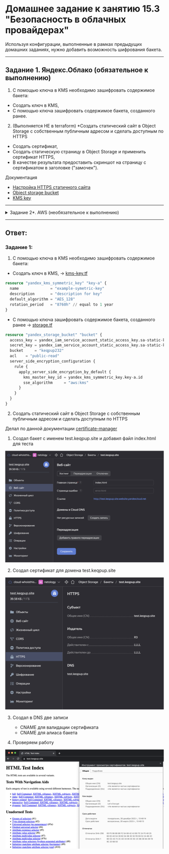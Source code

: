 # Домашнее задание к занятию 15.3 "Безопасность в облачных провайдерах"
Используя конфигурации, выполненные в рамках предыдущих домашних заданиях, нужно добавить возможность шифрования бакета.

---
## Задание 1. Яндекс.Облако (обязательное к выполнению)
1. С помощью ключа в KMS необходимо зашифровать содержимое бакета:
- Создать ключ в KMS,
- С помощью ключа зашифровать содержимое бакета, созданного ранее.
2. (Выполняется НЕ в terraform) *Создать статический сайт в Object Storage c собственным публичным адресом и сделать доступным по HTTPS
- Создать сертификат,
- Создать статическую страницу в Object Storage и применить сертификат HTTPS,
- В качестве результата предоставить скриншот на страницу с сертификатом в заголовке ("замочек").

Документация
- [Настройка HTTPS статичного сайта](https://cloud.yandex.ru/docs/storage/operations/hosting/certificate)
- [Object storage bucket](https://registry.terraform.io/providers/yandex-cloud/yandex/latest/docs/resources/storage_bucket)
- [KMS key](https://registry.terraform.io/providers/yandex-cloud/yandex/latest/docs/resources/kms_symmetric_key)

---

<details><summary>Задание 2*. AWS (необязательное к выполнению)</summary>

1. С помощью роли IAM записать файлы ЕС2 в S3-бакет:
- Создать роль в IAM для возможности записи в S3 бакет;
- Применить роль к ЕС2-инстансу;
- С помощью бутстрап скрипта записать в бакет файл web-страницы.
2. Организация шифрования содержимого S3-бакета:
- Используя конфигурации, выполненные в рамках ДЗ на предыдущем занятии, добавить к созданному ранее bucket S3 возможность шифрования Server-Side, используя общий ключ;
- Включить шифрование SSE-S3 bucket S3 для шифрования всех вновь добавляемых объектов в данный bucket.
3. *Создание сертификата SSL и применение его к ALB:
- Создать сертификат с подтверждением по email;
- Сделать запись в Route53 на собственный поддомен, указав адрес LB;
- Применить к HTTPS запросам на LB созданный ранее сертификат.

Resource terraform
- [IAM Role](https://registry.terraform.io/providers/hashicorp/aws/latest/docs/resources/iam_role)
- [AWS KMS](https://registry.terraform.io/providers/hashicorp/aws/latest/docs/resources/kms_key)
- [S3 encrypt with KMS key](https://registry.terraform.io/providers/hashicorp/aws/latest/docs/resources/s3_bucket_object#encrypting-with-kms-key)

Пример bootstrap-скрипта:
```
#!/bin/bash
yum install httpd -y
service httpd start
chkconfig httpd on
cd /var/www/html
echo "<html><h1>My cool web-server</h1></html>" > index.html
aws s3 mb s3://mysuperbacketname2021
aws s3 cp index.html s3://mysuperbacketname2021
```

</details>


---

## Ответ:

### Задание 1:

1. С помощью ключа в KMS необходимо зашифровать содержимое бакета:
- Создать ключ в KMS, -> [kms-key.tf](./yc/kms-key.tf) 
```terraform
resource "yandex_kms_symmetric_key" "key-a" {
  name              = "example-symetric-key"
  description       = "description for key"
  default_algorithm = "AES_128"
  rotation_period   = "8760h" // equal to 1 year
} 
```
- С помощью ключа зашифровать содержимое бакета, созданного ранее -> [storage.tf](./yc/storage.tf) 
```terraform
resource "yandex_storage_bucket" "bucket" {
  access_key = yandex_iam_service_account_static_access_key.sa-static-key-bucket.access_key
  secret_key = yandex_iam_service_account_static_access_key.sa-static-key-bucket.secret_key
  bucket     = "keqpup232"
  acl    = "public-read"
  server_side_encryption_configuration {
    rule {
      apply_server_side_encryption_by_default {
        kms_master_key_id = yandex_kms_symmetric_key.key-a.id
        sse_algorithm     = "aws:kms"
      }
    }
  }
}
```
2. Создать статический сайт в Object Storage c собственным публичным адресом и сделать доступным по HTTPS

Делал по данной документации [certificate-manager](https://cloud.yandex.ru/docs/certificate-manager/quickstart/)

1) Создал бакет с именем test.keqpup.site и добавил файл index.html для теста

<p align="center">
<img src="./assets/1.png">
</p>

2) Создал сертификат для домена test.keqpup.site

<p align="center">
<img src="./assets/2.png">
</p>

3) Создал в DNS две записи
   - СNAME для валидации сертификата
   - CNAME для алиаса бакета

4) Проверяем работу
<p align="center">
<img src="./assets/3.png">
</p>





